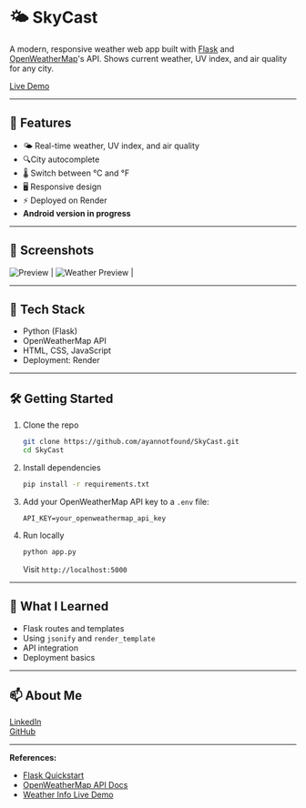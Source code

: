 # 🌤 SkyCast

A modern, responsive weather web app built with [Flask](https://flask.palletsprojects.com/) and [OpenWeatherMap](https://openweathermap.org)'s API. 
Shows current weather, UV index, and air quality for any city.

[Live Demo](https://weather-ehsc.onrender.com)

---

## 🚀 Features
- 🌤 Real-time weather, UV index, and air quality
- 🔍City autocomplete
- 🌡 Switch between °C and °F
- 🖥️ Responsive design
- ⚡ Deployed on Render
- **Android version in progress**

---

## 📸 Screenshots
![Preview](preview1.png) | ![Weather Preview](preview2.png) |


---

## 🧩 Tech Stack
- Python (Flask)
- OpenWeatherMap API
- HTML, CSS, JavaScript
- Deployment: Render

---

## 🛠️ Getting Started
1. Clone the repo
   ```bash
   git clone https://github.com/ayannotfound/SkyCast.git
   cd SkyCast
   ```
2. Install dependencies
   ```bash
   pip install -r requirements.txt
   ```
3. Add your OpenWeatherMap API key to a `.env` file:
   ```
   API_KEY=your_openweathermap_api_key
   ```
4. Run locally
   ```bash
   python app.py
   ```
   Visit `http://localhost:5000`

---

## 🧠 What I Learned
- Flask routes and templates
- Using `jsonify` and `render_template`
- API integration
- Deployment basics

---

## 📫 About Me


[LinkedIn](https://www.linkedin.com/in/ayush-anand-420590306/)  
[GitHub](https://github.com/ayannotfound)

---

**References:**
- [Flask Quickstart](https://github.com/pallets/flask/blob/main/docs/quickstart.rst#_snippet_5)
- [OpenWeatherMap API Docs](https://openweathermap.org/api)
- [Weather Info Live Demo](https://weather-ehsc.onrender.com)